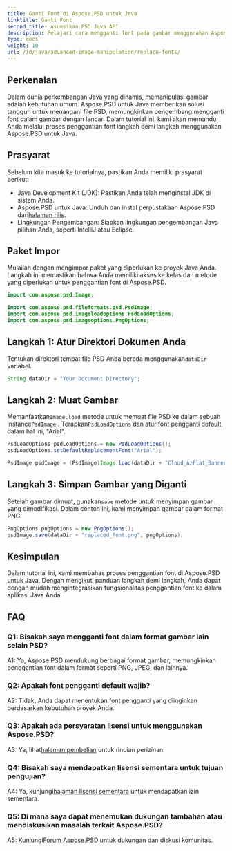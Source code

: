 ```yaml
---
title: Ganti Font di Aspose.PSD untuk Java
linktitle: Ganti Font
second_title: Asumsikan.PSD Java API
description: Pelajari cara mengganti font pada gambar menggunakan Aspose.PSD untuk Java. Ikuti panduan langkah demi langkah kami untuk manipulasi font yang efisien.
type: docs
weight: 10
url: /id/java/advanced-image-manipulation/replace-fonts/
---
```

## Perkenalan

Dalam dunia perkembangan Java yang dinamis, memanipulasi gambar adalah kebutuhan umum. Aspose.PSD untuk Java memberikan solusi tangguh untuk menangani file PSD, memungkinkan pengembang mengganti font dalam gambar dengan lancar. Dalam tutorial ini, kami akan memandu Anda melalui proses penggantian font langkah demi langkah menggunakan Aspose.PSD untuk Java.

## Prasyarat

Sebelum kita masuk ke tutorialnya, pastikan Anda memiliki prasyarat berikut:

- Java Development Kit (JDK): Pastikan Anda telah menginstal JDK di sistem Anda.
-  Aspose.PSD untuk Java: Unduh dan instal perpustakaan Aspose.PSD dari[halaman rilis](https://releases.aspose.com/psd/java/).
- Lingkungan Pengembangan: Siapkan lingkungan pengembangan Java pilihan Anda, seperti IntelliJ atau Eclipse.

## Paket Impor

Mulailah dengan mengimpor paket yang diperlukan ke proyek Java Anda. Langkah ini memastikan bahwa Anda memiliki akses ke kelas dan metode yang diperlukan untuk penggantian font di Aspose.PSD.

```java
import com.aspose.psd.Image;

import com.aspose.psd.fileformats.psd.PsdImage;
import com.aspose.psd.imageloadoptions.PsdLoadOptions;
import com.aspose.psd.imageoptions.PngOptions;
```

## Langkah 1: Atur Direktori Dokumen Anda

 Tentukan direktori tempat file PSD Anda berada menggunakan`dataDir` variabel.

```java
String dataDir = "Your Document Directory";
```

## Langkah 2: Muat Gambar

 Memanfaatkan`Image.load` metode untuk memuat file PSD ke dalam sebuah instance`PsdImage` . Terapkan`PsdLoadOptions` dan atur font pengganti default, dalam hal ini, "Arial".

```java
PsdLoadOptions psdLoadOptions = new PsdLoadOptions(); 
psdLoadOptions.setDefaultReplacementFont("Arial");

PsdImage psdImage = (PsdImage)Image.load(dataDir + "Cloud_AzPlat_Banner3A_SB_EN_US_160x600_chinese_font.psd", psdLoadOptions);
```

## Langkah 3: Simpan Gambar yang Diganti

 Setelah gambar dimuat, gunakan`save` metode untuk menyimpan gambar yang dimodifikasi. Dalam contoh ini, kami menyimpan gambar dalam format PNG.

```java
PngOptions pngOptions = new PngOptions();
psdImage.save(dataDir + "replaced_font.png", pngOptions);
```

## Kesimpulan

Dalam tutorial ini, kami membahas proses penggantian font di Aspose.PSD untuk Java. Dengan mengikuti panduan langkah demi langkah, Anda dapat dengan mudah mengintegrasikan fungsionalitas penggantian font ke dalam aplikasi Java Anda.

## FAQ

### Q1: Bisakah saya mengganti font dalam format gambar lain selain PSD?

A1: Ya, Aspose.PSD mendukung berbagai format gambar, memungkinkan penggantian font dalam format seperti PNG, JPEG, dan lainnya.

### Q2: Apakah font pengganti default wajib?

A2: Tidak, Anda dapat menentukan font pengganti yang diinginkan berdasarkan kebutuhan proyek Anda.

### Q3: Apakah ada persyaratan lisensi untuk menggunakan Aspose.PSD?

 A3: Ya, lihat[halaman pembelian](https://purchase.aspose.com/buy) untuk rincian perizinan.

### Q4: Bisakah saya mendapatkan lisensi sementara untuk tujuan pengujian?

 A4: Ya, kunjungi[halaman lisensi sementara](https://purchase.aspose.com/temporary-license/) untuk mendapatkan izin sementara.

### Q5: Di mana saya dapat menemukan dukungan tambahan atau mendiskusikan masalah terkait Aspose.PSD?

 A5: Kunjungi[Forum Aspose.PSD](https://forum.aspose.com/c/psd/34) untuk dukungan dan diskusi komunitas.